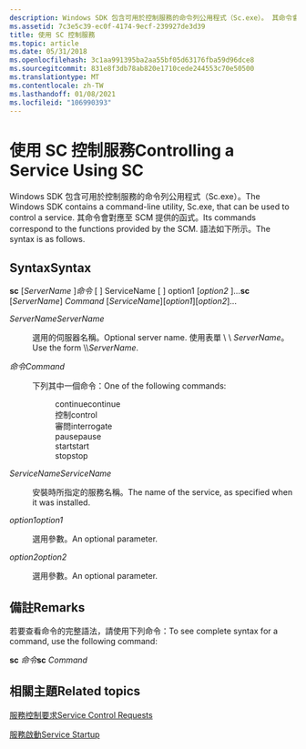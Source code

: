 ```yaml
---
description: Windows SDK 包含可用於控制服務的命令列公用程式（Sc.exe）。 其命令會對應至 SCM 提供的函式。 語法如下所示。
ms.assetid: 7c3e5c39-ec0f-4174-9ecf-239927de3d39
title: 使用 SC 控制服務
ms.topic: article
ms.date: 05/31/2018
ms.openlocfilehash: 3c1aa991395ba2aa55bf05d63176fba59d96dce8
ms.sourcegitcommit: 831e8f3db78ab820e1710cede244553c70e50500
ms.translationtype: MT
ms.contentlocale: zh-TW
ms.lasthandoff: 01/08/2021
ms.locfileid: "106990393"
---
```

# <a name="controlling-a-service-using-sc"></a><span data-ttu-id="e48b5-105">使用 SC 控制服務</span><span class="sxs-lookup"><span data-stu-id="e48b5-105">Controlling a Service Using SC</span></span>

<span data-ttu-id="e48b5-106">Windows SDK 包含可用於控制服務的命令列公用程式（Sc.exe）。</span><span class="sxs-lookup"><span data-stu-id="e48b5-106">The Windows SDK contains a command-line utility, Sc.exe, that can be used to control a service.</span></span> <span data-ttu-id="e48b5-107">其命令會對應至 SCM 提供的函式。</span><span class="sxs-lookup"><span data-stu-id="e48b5-107">Its commands correspond to the functions provided by the SCM.</span></span> <span data-ttu-id="e48b5-108">語法如下所示。</span><span class="sxs-lookup"><span data-stu-id="e48b5-108">The syntax is as follows.</span></span>

## <a name="syntax"></a><span data-ttu-id="e48b5-109">Syntax</span><span class="sxs-lookup"><span data-stu-id="e48b5-109">Syntax</span></span>

<span data-ttu-id="e48b5-110">**sc** \[*ServerName* \]*命令* \[ \] ServiceName \[ \] option1 \[*option2* \]...</span><span class="sxs-lookup"><span data-stu-id="e48b5-110">**sc** \[*ServerName*\] *Command* \[*ServiceName*\]\[*option1*\]\[*option2*\]...</span></span>

<dl> <dt>

<span data-ttu-id="e48b5-111"><span id="ServerName"></span><span id="servername"></span><span id="SERVERNAME"></span>*ServerName*</span><span class="sxs-lookup"><span data-stu-id="e48b5-111"><span id="ServerName"></span><span id="servername"></span><span id="SERVERNAME"></span>*ServerName*</span></span>
</dt> <dd>

<span data-ttu-id="e48b5-112">選用的伺服器名稱。</span><span class="sxs-lookup"><span data-stu-id="e48b5-112">Optional server name.</span></span> <span data-ttu-id="e48b5-113">使用表單 \\ \\ *ServerName*。</span><span class="sxs-lookup"><span data-stu-id="e48b5-113">Use the form \\\\*ServerName*.</span></span>

</dd> <dt>

<span data-ttu-id="e48b5-114"><span id="Command"></span><span id="command"></span><span id="COMMAND"></span>*命令*</span><span class="sxs-lookup"><span data-stu-id="e48b5-114"><span id="Command"></span><span id="command"></span><span id="COMMAND"></span>*Command*</span></span>
</dt> <dd>

<span data-ttu-id="e48b5-115">下列其中一個命令：</span><span class="sxs-lookup"><span data-stu-id="e48b5-115">One of the following commands:</span></span>

<dl> <dd><span data-ttu-id="e48b5-116">continue</span><span class="sxs-lookup"><span data-stu-id="e48b5-116">continue</span></span></dd> <dd><span data-ttu-id="e48b5-117">控制</span><span class="sxs-lookup"><span data-stu-id="e48b5-117">control</span></span></dd> <dd><span data-ttu-id="e48b5-118">審問</span><span class="sxs-lookup"><span data-stu-id="e48b5-118">interrogate</span></span></dd> <dd><span data-ttu-id="e48b5-119">pause</span><span class="sxs-lookup"><span data-stu-id="e48b5-119">pause</span></span></dd> <dd><span data-ttu-id="e48b5-120">start</span><span class="sxs-lookup"><span data-stu-id="e48b5-120">start</span></span></dd> <dd><span data-ttu-id="e48b5-121">stop</span><span class="sxs-lookup"><span data-stu-id="e48b5-121">stop</span></span></dd> </dl> </dd> <dt>

<span data-ttu-id="e48b5-122"><span id="ServiceName"></span><span id="servicename"></span><span id="SERVICENAME"></span>*ServiceName*</span><span class="sxs-lookup"><span data-stu-id="e48b5-122"><span id="ServiceName"></span><span id="servicename"></span><span id="SERVICENAME"></span>*ServiceName*</span></span>
</dt> <dd>

<span data-ttu-id="e48b5-123">安裝時所指定的服務名稱。</span><span class="sxs-lookup"><span data-stu-id="e48b5-123">The name of the service, as specified when it was installed.</span></span>

</dd> <dt>

<span data-ttu-id="e48b5-124"><span id="option1"></span><span id="OPTION1"></span>*option1*</span><span class="sxs-lookup"><span data-stu-id="e48b5-124"><span id="option1"></span><span id="OPTION1"></span>*option1*</span></span>
</dt> <dd>

<span data-ttu-id="e48b5-125">選用參數。</span><span class="sxs-lookup"><span data-stu-id="e48b5-125">An optional parameter.</span></span>

</dd> <dt>

<span data-ttu-id="e48b5-126"><span id="option2"></span><span id="OPTION2"></span>*option2*</span><span class="sxs-lookup"><span data-stu-id="e48b5-126"><span id="option2"></span><span id="OPTION2"></span>*option2*</span></span>
</dt> <dd>

<span data-ttu-id="e48b5-127">選用參數。</span><span class="sxs-lookup"><span data-stu-id="e48b5-127">An optional parameter.</span></span>

</dd> </dl>

## <a name="remarks"></a><span data-ttu-id="e48b5-128">備註</span><span class="sxs-lookup"><span data-stu-id="e48b5-128">Remarks</span></span>

<span data-ttu-id="e48b5-129">若要查看命令的完整語法，請使用下列命令：</span><span class="sxs-lookup"><span data-stu-id="e48b5-129">To see complete syntax for a command, use the following command:</span></span>

<span data-ttu-id="e48b5-130">**sc** *命令*</span><span class="sxs-lookup"><span data-stu-id="e48b5-130">**sc** *Command*</span></span>

## <a name="related-topics"></a><span data-ttu-id="e48b5-131">相關主題</span><span class="sxs-lookup"><span data-stu-id="e48b5-131">Related topics</span></span>

<dl> <dt>

[<span data-ttu-id="e48b5-132">服務控制要求</span><span class="sxs-lookup"><span data-stu-id="e48b5-132">Service Control Requests</span></span>](service-control-requests.md)
</dt> <dt>

[<span data-ttu-id="e48b5-133">服務啟動</span><span class="sxs-lookup"><span data-stu-id="e48b5-133">Service Startup</span></span>](service-startup.md)
</dt> </dl>

 

 



